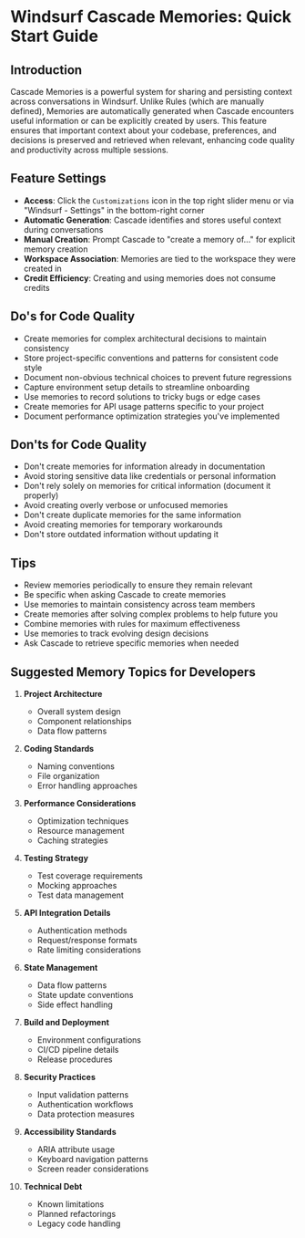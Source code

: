 # Windsurf Cascade Memories: Quick Start Guide

## Introduction
Cascade Memories is a powerful system for sharing and persisting context across conversations in Windsurf. Unlike Rules (which are manually defined), Memories are automatically generated when Cascade encounters useful information or can be explicitly created by users. This feature ensures that important context about your codebase, preferences, and decisions is preserved and retrieved when relevant, enhancing code quality and productivity across multiple sessions.

## Feature Settings
- **Access**: Click the `Customizations` icon in the top right slider menu or via "Windsurf - Settings" in the bottom-right corner
- **Automatic Generation**: Cascade identifies and stores useful context during conversations
- **Manual Creation**: Prompt Cascade to "create a memory of..." for explicit memory creation
- **Workspace Association**: Memories are tied to the workspace they were created in
- **Credit Efficiency**: Creating and using memories does not consume credits

## Do's for Code Quality
- Create memories for complex architectural decisions to maintain consistency
- Store project-specific conventions and patterns for consistent code style
- Document non-obvious technical choices to prevent future regressions
- Capture environment setup details to streamline onboarding
- Use memories to record solutions to tricky bugs or edge cases
- Create memories for API usage patterns specific to your project
- Document performance optimization strategies you've implemented

## Don'ts for Code Quality
- Don't create memories for information already in documentation
- Avoid storing sensitive data like credentials or personal information
- Don't rely solely on memories for critical information (document it properly)
- Avoid creating overly verbose or unfocused memories
- Don't create duplicate memories for the same information
- Avoid creating memories for temporary workarounds
- Don't store outdated information without updating it

## Tips
- Review memories periodically to ensure they remain relevant
- Be specific when asking Cascade to create memories
- Use memories to maintain consistency across team members
- Create memories after solving complex problems to help future you
- Combine memories with rules for maximum effectiveness
- Use memories to track evolving design decisions
- Ask Cascade to retrieve specific memories when needed

## Suggested Memory Topics for Developers

1. **Project Architecture**
   - Overall system design
   - Component relationships
   - Data flow patterns

2. **Coding Standards**
   - Naming conventions
   - File organization
   - Error handling approaches

3. **Performance Considerations**
   - Optimization techniques
   - Resource management
   - Caching strategies

4. **Testing Strategy**
   - Test coverage requirements
   - Mocking approaches
   - Test data management

5. **API Integration Details**
   - Authentication methods
   - Request/response formats
   - Rate limiting considerations

6. **State Management**
   - Data flow patterns
   - State update conventions
   - Side effect handling

7. **Build and Deployment**
   - Environment configurations
   - CI/CD pipeline details
   - Release procedures

8. **Security Practices**
   - Input validation patterns
   - Authentication workflows
   - Data protection measures

9. **Accessibility Standards**
   - ARIA attribute usage
   - Keyboard navigation patterns
   - Screen reader considerations

10. **Technical Debt**
    - Known limitations
    - Planned refactorings
    - Legacy code handling
